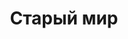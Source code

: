 ---
title: "Старый мир"
info: "Наш основной мир"
address: "ow.klukva.xyz"
icon: "old-world.jpg"
backgroud_code: "dirt"
tint: "#2e3d22"
is_closed: false
sort_order: 1
---